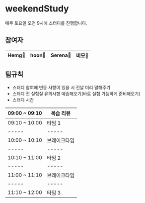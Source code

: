 # weekendStudy
매주 토요일 오전 9시에 스터디를 진행합니다.

## 참여자
| Hemg🐻| hoon🤪 | Serena🐷 | 비모🤖 |
| ----- | ----- | ----- | ----- |

## 팀규칙
- 스터디 참여에 변동 사항이 있을 시 전날 미리 말해주기
- 스터디 전 실험실 유의사항 예습해오기(바로 실험 가능하게 준비해오기)
- 스터디 시간
    
| 09:00 ~ 09:10 | 복습 리뷰 |
| ------------- | ----- | 
| 09:10 ~ 10:00 | 타임 1 |
| ----- | ----- | 
| 10:00 ~ 10:10 | 브레이크타임 |
| ----- | ----- | 
| 10:10 ~ 11:00 | 타임 2 |
| ----- | ----- | 
| 11:00 ~ 11:10 | 브레이크타임 |
| ----- | ----- | 
| 11:10 ~ 12:00 | 타임 3 |

